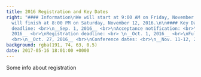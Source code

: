 ```yaml
---
title: 2016 Registration and Key Dates
right: "#### Information\nWe will start at 9:00 AM on Friday, November 11, 2016, and
  will finish at 8:00 PM on Saturday, November 12, 2016.\n\n#### Key Dates\nSubmission
  deadline: <br>\n__Sep. 1, 2016__ <br>\nAcceptance notification: <br>\n__Sep. 15,
  2016__ <br>\nRegistration deadline: <br> \n__Oct. 1, 2016__ <br>\nFull paper deadline:
  <br>\n__Oct. 27, 2016__ <br>\nConference dates: <br>\n__Nov. 11-12, 2016__\n"
background: rgba(191, 74, 63, 0.5)
date: 2017-05-16 18:01:00 +0000
---
```


Some info about registration

